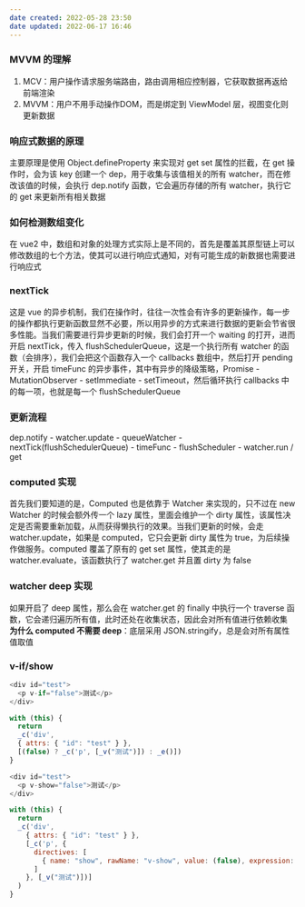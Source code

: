 ```yaml
---
date created: 2022-05-28 23:50
date updated: 2022-06-17 16:46
---
```


### MVVM 的理解

1. MCV：用户操作请求服务端路由，路由调用相应控制器，它获取数据再返给前端渲染
2. MVVM：用户不用手动操作DOM，而是绑定到 ViewModel 层，视图变化则更新数据

### 响应式数据的原理

主要原理是使用 Object.defineProperty 来实现对 get set 属性的拦截，在 get 操作时，会为该 key 创建一个 dep，用于收集与该值相关的所有 watcher，而在修改该值的时候，会执行 dep.notify 函数，它会遍历存储的所有 watcher，执行它的 get 来更新所有相关数据

### 如何检测数组变化

在 vue2 中，数组和对象的处理方式实际上是不同的，首先是覆盖其原型链上可以修改数组的七个方法，使其可以进行响应式通知，对有可能生成的新数据也需要进行响应式

### nextTick

这是 vue 的异步机制，我们在操作时，往往一次性会有许多的更新操作，每一步的操作都执行更新函数显然不必要，所以用异步的方式来进行数据的更新会节省很多性能。当我们需要进行异步更新的时候，我们会打开一个 waiting 的打开，进而开启 nextTick，传入 flushSchedulerQueue，这是一个执行所有 watcher 的函数（会排序），我们会把这个函数存入一个 callbacks 数组中，然后打开 pending 开关，开启 timeFunc 的异步事件，其中有异步的降级策略，Promise - MutationObserver - setImmediate - setTimeout，然后循环执行 callbacks 中的每一项，也就是每一个 flushSchedulerQueue

### 更新流程

dep.notify - watcher.update - queueWatcher - nextTick(flushSchedulerQueue) - timeFunc - flushScheduler - watcher.run / get

### computed 实现

首先我们要知道的是，Computed 也是依靠于 Watcher 来实现的，只不过在 new Watcher 的时候会额外传一个 lazy 属性，里面会维护一个 dirty 属性，该属性决定是否需要重新加载，从而获得懒执行的效果。当我们更新的时候，会走 watcher.update，如果是 computed，它只会更新 dirty 属性为 true，为后续操作做服务。computed 覆盖了原有的 get set 属性，使其走的是 watcher.evaluate，该函数执行了 watcher.get 并且置 dirty 为 false

### watcher deep 实现

如果开启了 deep 属性，那么会在 watcher.get 的 finally 中执行一个 traverse 函数，它会递归遍历所有值，此时还处在收集状态，因此会对所有值进行依赖收集
**为什么 computed 不需要 deep**：底层采用 JSON.stringify，总是会对所有属性值取值

### v-if/show

```js
<div id="test">
  <p v-if="false">测试</p>
</div>

with (this) {
  return
  _c('div',
  { attrs: { "id": "test" } },
  [(false) ? _c('p', [_v("测试")]) : _e()])
}

<div id="test">
  <p v-show="false">测试</p>
</div>

with (this) {
  return
  _c('div',
    { attrs: { "id": "test" } },
    [_c('p', {
      directives: [
        { name: "show", rawName: "v-show", value: (false), expression: "false" }
      ]
    }, [_v("测试")])]
  )
}
```
